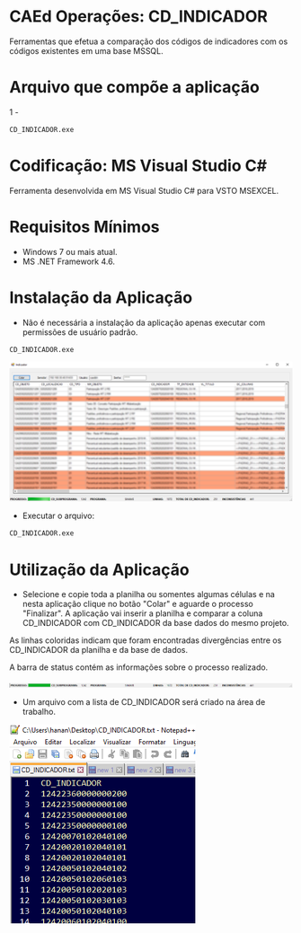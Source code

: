 # CAEd Operações: CD_INDICADOR

Ferramentas que efetua a comparação dos códigos de indicadores com os códigos existentes em uma base MSSQL.

# Arquivo que compõe a aplicação

1 - 
```sh
CD_INDICADOR.exe
```

# Codificação: MS Visual Studio C# 

Ferramenta desenvolvida em MS Visual Studio C# para VSTO MSEXCEL.

# Requisitos Mínimos

- Windows 7 ou mais atual.
- MS .NET Framework 4.6.

# Instalação da Aplicação

- Não é necessária a instalação da aplicação apenas executar com permissões de usuário padrão.

```sh
CD_INDICADOR.exe
```

![image1.png](images/img1.png)

- Executar o arquivo:

```sh
CD_INDICADOR.exe
```

# Utilização da Aplicação

- Selecione e copie toda a planilha ou somentes algumas células e na nesta aplicação clique no botão "Colar" e aguarde o processo "Finalizar". A aplicação vai inserir a planilha e comparar a coluna CD_INDICADOR com CD_INDICADOR da base dados do mesmo projeto.

As linhas coloridas indicam que foram encontradas divergências entre os CD_INDICADOR da planilha e da base de dados.

A barra de status contém as informações sobre o processo realizado.

![img2.png](images/img2.png)

- Um arquivo com a lista de CD_INDICADOR será criado na área de trabalho.

![img3.png](images/img3.png)




